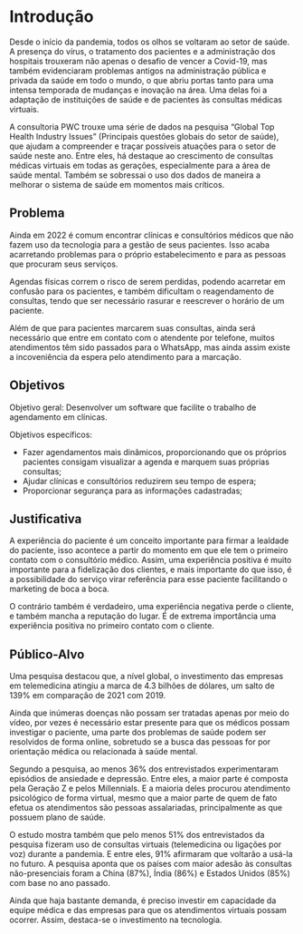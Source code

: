 # Introdução

Desde o início da pandemia, todos os olhos se voltaram ao setor de saúde. A presença do vírus, o tratamento dos pacientes e a administração dos hospitais trouxeram não apenas o desafio de vencer a Covid-19, mas também evidenciaram problemas antigos na administração pública e privada da saúde em todo o mundo, o que abriu portas tanto para uma intensa temporada de mudanças e inovação na área. Uma delas foi a adaptação de instituições de saúde e de pacientes às consultas médicas virtuais.

A consultoria PWC trouxe uma série de dados na pesquisa “Global Top Health Industry Issues” (Principais questões globais do setor de saúde), que ajudam a compreender e traçar possíveis atuações para o setor de saúde neste ano. Entre eles, há destaque ao crescimento de consultas médicas virtuais em todas as gerações, especialmente para a área de saúde mental.  Também se sobressai o uso dos dados de maneira a melhorar o sistema de saúde em momentos mais críticos.

## Problema

Ainda em 2022 é comum encontrar clínicas e consultórios médicos que não fazem uso da tecnologia para a gestão de seus pacientes. Isso acaba acarretando problemas para o próprio estabelecimento e para as pessoas que procuram seus serviços.

Agendas físicas correm o risco de serem perdidas, podendo acarretar em confusão para os pacientes, e também dificultam o reagendamento de consultas, tendo que ser necessário rasurar e reescrever o horário de um paciente.

Além de que para pacientes marcarem suas consultas, ainda será necessário que entre em contato com o atendente por telefone, muitos atendimentos têm sido passados para o WhatsApp, mas ainda assim existe a incoveniência da espera pelo atendimento para a marcação.

## Objetivos

Objetivo geral:
Desenvolver um software que facilite o trabalho de agendamento em clínicas.

Objetivos específicos:

- Fazer agendamentos mais dinâmicos, proporcionando que os próprios pacientes consigam visualizar a agenda e marquem suas próprias consultas;
- Ajudar clínicas e consultórios reduzirem seu tempo de espera;
- Proporcionar segurança para as informações cadastradas;

## Justificativa

A experiência do paciente é um conceito importante para firmar a lealdade do paciente, isso acontece a partir do momento em que ele tem o primeiro contato com o consultório médico. Assim, uma experiência positiva é muito importante para a fidelização dos clientes, e mais importante do que isso, é a possibilidade do serviço virar referência para esse paciente facilitando o marketing de boca a boca.

O contrário também é verdadeiro, uma experiência negativa perde o cliente, e também mancha a reputação do lugar. É de extrema importância uma experiência positiva no primeiro contato com o cliente.

## Público-Alvo

Uma pesquisa destacou que, a nível global, o investimento das empresas em telemedicina atingiu a marca de 4.3 bilhões de dólares, um salto de 139% em comparação de 2021 com 2019.

Ainda que inúmeras doenças não possam ser tratadas apenas por meio do vídeo, por vezes é necessário estar presente para que os médicos possam investigar o paciente, uma parte dos problemas de saúde podem ser resolvidos de forma online, sobretudo se a busca das pessoas for por orientação médica ou relacionada à saúde mental.

Segundo a pesquisa, ao menos 36% dos entrevistados experimentaram episódios de ansiedade e depressão. Entre eles, a maior parte é composta pela Geração Z e pelos Millennials. E a maioria deles procurou atendimento psicológico de forma virtual, mesmo que a maior parte de quem de fato efetua os atendimentos são pessoas assalariadas, principalmente as que possuem plano de saúde.

O estudo mostra também que pelo menos 51% dos entrevistados da pesquisa fizeram uso de consultas virtuais (telemedicina ou ligações por voz) durante a pandemia. E entre eles, 91% afirmaram que voltarão a usá-la no futuro. A pesquisa aponta que os países com maior adesão às consultas não-presenciais foram a China (87%), Índia (86%) e Estados Unidos (85%) com base no ano passado.

Ainda que haja bastante demanda, é preciso investir em capacidade da equipe médica e das empresas para que os atendimentos virtuais possam ocorrer. Assim, destaca-se o investimento na tecnologia.
